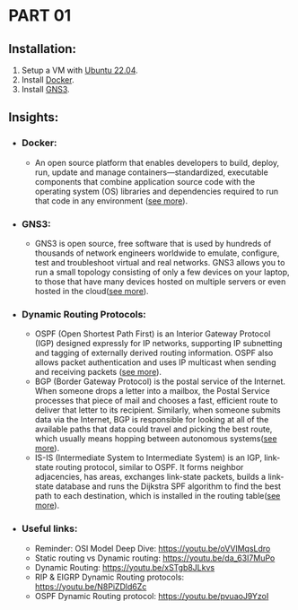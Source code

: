 # PART 01

## Installation:
  1. Setup a VM with [Ubuntu 22.04](https://releases.ubuntu.com/22.04/).
  2. Install [Docker](https://www.digitalocean.com/community/tutorials/how-to-install-and-use-docker-on-ubuntu-20-04).
  3. Install [GNS3](https://docs.gns3.com/docs/getting-started/installation/linux/).

## Insights:
- ### Docker:
  - An open source platform that enables developers to build, deploy, run, update and manage containers—standardized, executable components that combine application source code with the operating system (OS) libraries and dependencies required to run that code in any environment ([see more](https://www.ibm.com/topics/docker)).
- ### GNS3:
  - GNS3 is open source, free software that is used by hundreds of thousands of network engineers worldwide to emulate, configure, test and troubleshoot virtual and real networks. GNS3 allows you to run a small topology consisting of only a few devices on your laptop, to those that have many devices hosted on multiple servers or even hosted in the cloud([see more](https://docs.gns3.com/docs/)).

- ### Dynamic Routing Protocols:
  - OSPF (Open Shortest Path First) is an Interior Gateway Protocol (IGP) designed expressly for IP networks, supporting IP subnetting
  and tagging of externally derived routing information. OSPF also allows packet authentication and uses IP
  multicast when sending and receiving packets ([see more](https://www.cisco.com/c/en/us/td/docs/switches/lan/catalyst9400/software/release/16-12/configuration_guide/rtng/b_1612_rtng_9400_cg/configuring_ospf.pdf)).
  - BGP (Border Gateway Protocol) is the postal service of the Internet. When someone drops a letter into a mailbox, the Postal Service processes that piece of mail and chooses a fast, efficient route to deliver that letter to its recipient. Similarly, when someone submits data via the Internet, BGP is responsible for looking at all of the available paths that data could travel and picking the best route, which usually means hopping between autonomous systems([see more](https://www.cloudflare.com/learning/security/glossary/what-is-bgp/)).
  - IS-IS (Intermediate System to Intermediate System) is an IGP, link-state routing protocol, similar to OSPF. It forms neighbor adjacencies, has areas, exchanges link-state packets, builds a link-state database and runs the Dijkstra SPF algorithm to find the best path to each destination, which is installed in the routing table([see more](https://networklessons.com/cisco/ccie-routing-switching-written/introduction-to-is-is)).
- ### Useful links:
  - Reminder: OSI Model Deep Dive: https://youtu.be/oVVlMqsLdro
  - Static routing vs Dynamic routing: https://youtu.be/da_63I7MuPo
  - Dynamic Routing: https://youtu.be/xSTgb8JLkvs
  - RIP & EIGRP Dynamic Routing protocols: https://youtu.be/N8PiZDld6Zc
  - OSPF Dynamic Routing protocol: https://youtu.be/pvuaoJ9YzoI